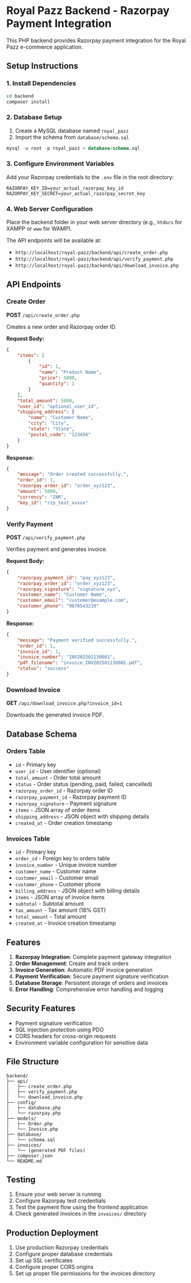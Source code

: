 # Royal Pazz Backend - Razorpay Payment Integration

This PHP backend provides Razorpay payment integration for the Royal Pazz e-commerce application.

## Setup Instructions

### 1. Install Dependencies
```bash
cd backend
composer install
```

### 2. Database Setup
1. Create a MySQL database named `royal_pazz`
2. Import the schema from `database/schema.sql`
```sql
mysql -u root -p royal_pazz < database/schema.sql
```

### 3. Configure Environment Variables
Add your Razorpay credentials to the `.env` file in the root directory:
```
RAZORPAY_KEY_ID=your_actual_razorpay_key_id
RAZORPAY_KEY_SECRET=your_actual_razorpay_secret_key
```

### 4. Web Server Configuration
Place the backend folder in your web server directory (e.g., `htdocs` for XAMPP or `www` for WAMP).

The API endpoints will be available at:
- `http://localhost/royal-pazz/backend/api/create_order.php`
- `http://localhost/royal-pazz/backend/api/verify_payment.php`
- `http://localhost/royal-pazz/backend/api/download_invoice.php`

## API Endpoints

### Create Order
**POST** `/api/create_order.php`

Creates a new order and Razorpay order ID.

**Request Body:**
```json
{
    "items": [
        {
            "id": 1,
            "name": "Product Name",
            "price": 5000,
            "quantity": 1
        }
    ],
    "total_amount": 5000,
    "user_id": "optional_user_id",
    "shipping_address": {
        "name": "Customer Name",
        "city": "City",
        "state": "State",
        "postal_code": "123456"
    }
}
```

**Response:**
```json
{
    "message": "Order created successfully.",
    "order_id": 1,
    "razorpay_order_id": "order_xyz123",
    "amount": 5000,
    "currency": "INR",
    "key_id": "rzp_test_xxxxx"
}
```

### Verify Payment
**POST** `/api/verify_payment.php`

Verifies payment and generates invoice.

**Request Body:**
```json
{
    "razorpay_payment_id": "pay_xyz123",
    "razorpay_order_id": "order_xyz123",
    "razorpay_signature": "signature_xyz",
    "customer_name": "Customer Name",
    "customer_email": "customer@example.com",
    "customer_phone": "9876543210"
}
```

**Response:**
```json
{
    "message": "Payment verified successfully.",
    "order_id": 1,
    "invoice_id": 1,
    "invoice_number": "INV202501130001",
    "pdf_filename": "invoice_INV202501130001.pdf",
    "status": "success"
}
```

### Download Invoice
**GET** `/api/download_invoice.php?invoice_id=1`

Downloads the generated invoice PDF.

## Database Schema

### Orders Table
- `id` - Primary key
- `user_id` - User identifier (optional)
- `total_amount` - Order total amount
- `status` - Order status (pending, paid, failed, cancelled)
- `razorpay_order_id` - Razorpay order ID
- `razorpay_payment_id` - Razorpay payment ID
- `razorpay_signature` - Payment signature
- `items` - JSON array of order items
- `shipping_address` - JSON object with shipping details
- `created_at` - Order creation timestamp

### Invoices Table
- `id` - Primary key
- `order_id` - Foreign key to orders table
- `invoice_number` - Unique invoice number
- `customer_name` - Customer name
- `customer_email` - Customer email
- `customer_phone` - Customer phone
- `billing_address` - JSON object with billing details
- `items` - JSON array of invoice items
- `subtotal` - Subtotal amount
- `tax_amount` - Tax amount (18% GST)
- `total_amount` - Total amount
- `created_at` - Invoice creation timestamp

## Features

1. **Razorpay Integration**: Complete payment gateway integration
2. **Order Management**: Create and track orders
3. **Invoice Generation**: Automatic PDF invoice generation
4. **Payment Verification**: Secure payment signature verification
5. **Database Storage**: Persistent storage of orders and invoices
6. **Error Handling**: Comprehensive error handling and logging

## Security Features

- Payment signature verification
- SQL injection protection using PDO
- CORS headers for cross-origin requests
- Environment variable configuration for sensitive data

## File Structure

```
backend/
├── api/
│   ├── create_order.php
│   ├── verify_payment.php
│   └── download_invoice.php
├── config/
│   ├── database.php
│   └── razorpay.php
├── models/
│   ├── Order.php
│   └── Invoice.php
├── database/
│   └── schema.sql
├── invoices/
│   └── (generated PDF files)
├── composer.json
└── README.md
```

## Testing

1. Ensure your web server is running
2. Configure Razorpay test credentials
3. Test the payment flow using the frontend application
4. Check generated invoices in the `invoices/` directory

## Production Deployment

1. Use production Razorpay credentials
2. Configure proper database credentials
3. Set up SSL certificates
4. Configure proper CORS origins
5. Set up proper file permissions for the invoices directory
